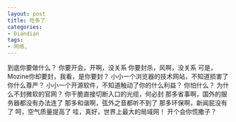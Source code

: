 ```yaml
---
layout: post
title: 吃多了
categories:
- Diandian
tags:
- 网络, 
---
```

到底你要做什么？ 你要开会，开啊，没关系 你要封杀，风啊，没关系 可是，Mozine你却要封，我看，是你要封？ 小小一个浏览器的技术网站，不知道损害了你什么尊严？ 小小一个开源软件，不知道触动了你的什么利益？ 你怕什么？ 为什么不封微软的官网？ 你干脆直接切断入口的光缆，何必封 那多省事啊，国外的服务器都没有办法连了 那多和谐啊，弦外之音都听不到了 那多环保啊，新闻屁没有了 呵，空气质量提高了 哇，真好，世界上最大的局域网！ 开个会你慌撒子？